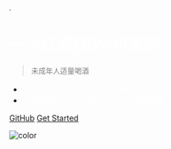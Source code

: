 <img src="https://i.loli.net/2021/05/25/1g98GCXPO2ncVhU.png" style="zoom:20%;" />

# <font color='white'>一个红酒🍷的分析案例</font>

> <font color='grey' size='2px'>未成年人适量喝酒</font>

- <font color="white">使用`pandas`,`sklearn`以及`seaborn`制作</font>
- <font color="white">思维简单适合入门参考,代码友好逻辑清晰</font>

[GitHub](https://github.com/cybercolyce/RWine)
[Get Started](#零·引言)



![color](#232526)

